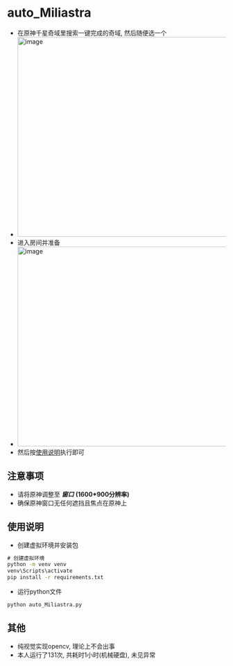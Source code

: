 # auto_Miliastra
- 在原神千星奇域里搜索一键完成的奇域, 然后随便选一个
- <img width="800" height="460" alt="image" src="https://github.com/user-attachments/assets/6a953b92-52c4-41b2-9816-649777f1e0c5" />
- 进入房间并准备
- <img width="800" height="460" alt="image" src="https://github.com/user-attachments/assets/dc952e85-cf32-4d70-b7d4-14ab32b17c43" />
- 然后按[使用说明](##使用说明)执行即可

## 注意事项
- 请将原神调整至 ***窗口*** **(1600*900分辨率)**
- 确保原神窗口无任何遮挡且焦点在原神上

## 使用说明
- 创建虚拟环境并安装包
```cmd
# 创建虚拟环境
python -m venv venv
venv\Scripts\activate
pip install -r requirements.txt
```
- 运行python文件
```cmd
python auto_Miliastra.py
```
## 其他
- 纯视觉实现opencv, 理论上不会出事
- 本人运行了131次, 共耗时1小时(机械硬盘), 未见异常
